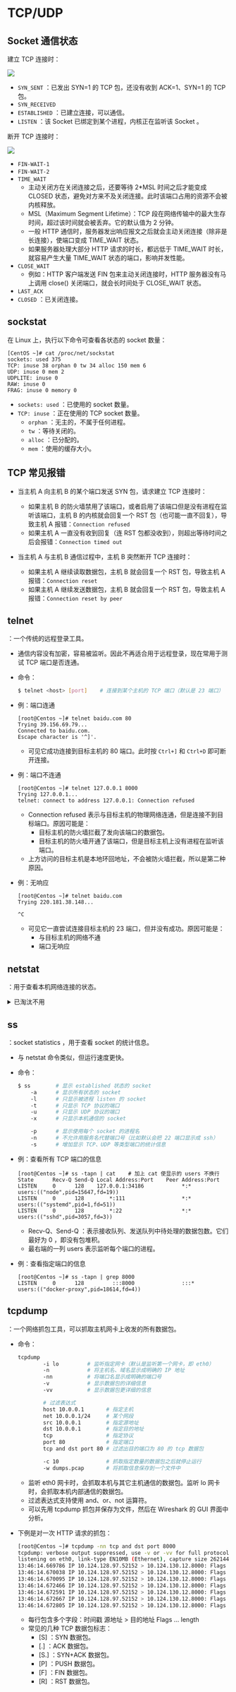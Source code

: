 # TCP/UDP

## Socket 通信状态

建立 TCP 连接时：

![](./connect.png)

- `SYN_SENT` ：已发出 SYN=1 的 TCP 包，还没有收到 ACK=1、SYN=1 的 TCP 包。
- `SYN_RECEIVED`
- `ESTABLISHED` ：已建立连接，可以通信。
- `LISTEN` ：该 Socket 已绑定到某个进程，内核正在监听该 Socket 。


断开 TCP 连接时：

![](./disconnect.png)

- `FIN-WAIT-1`
- `FIN-WAIT-2`
- `TIME_WAIT`
  - 主动关闭方在关闭连接之后，还要等待 2*MSL 时间之后才能变成 CLOSED 状态，避免对方来不及关闭连接。此时该端口占用的资源不会被内核释放。
  - MSL（Maximum Segment Lifetime）：TCP 段在网络传输中的最大生存时间，超过该时间就会被丢弃。它的默认值为 2 分钟。
  - 一般 HTTP 通信时，服务器发出响应报文之后就会主动关闭连接（除非是长连接），使端口变成 TIME_WAIT 状态。
  - 如果服务器处理大部分 HTTP 请求的时长，都远低于 TIME_WAIT 时长，就容易产生大量 TIME_WAIT 状态的端口，影响并发性能。
- `CLOSE_WAIT`
  - 例如：HTTP 客户端发送 FIN 包来主动关闭连接时，HTTP 服务器没有马上调用 close() 关闭端口，就会长时间处于 CLOSE_WAIT 状态。
- `LAST_ACK`
- `CLOSED` ：已关闭连接。


## sockstat

在 Linux 上，执行以下命令可查看各状态的 socket 数量：
```
[CentOS ~]# cat /proc/net/sockstat
sockets: used 375
TCP: inuse 38 orphan 0 tw 34 alloc 150 mem 6
UDP: inuse 0 mem 2
UDPLITE: inuse 0
RAW: inuse 0
FRAG: inuse 0 memory 0
```
- `sockets: used` ：已使用的 socket 数量。
- `TCP: inuse` ：正在使用的 TCP socket 数量。
  - `orphan` ：无主的，不属于任何进程。
  - `tw` ：等待关闭的。
  - `alloc` ：已分配的。
  - `mem` ：使用的缓存大小。

## TCP 常见报错

- 当主机 A 向主机 B 的某个端口发送 SYN 包，请求建立 TCP 连接时：
  - 如果主机 B 的防火墙禁用了该端口，或者启用了该端口但是没有进程在监听该端口，主机 B 的内核就会回复一个 RST 包（也可能一直不回复），导致主机 A 报错：`Connection refused`
  - 如果主机 A 一直没有收到回复（连 RST 包都没收到），则超出等待时间之后会报错：`Connection timed out`

- 当主机 A 与主机 B 通信过程中，主机 B 突然断开 TCP 连接时：
  - 如果主机 A 继续读取数据包，主机 B 就会回复一个 RST 包，导致主机 A 报错：`Connection reset`
  - 如果主机 A 继续发送数据包，主机 B 就会回复一个 RST 包，导致主机 A 报错：`Connection reset by peer`

## telnet

：一个传统的远程登录工具。
- 通信内容没有加密，容易被监听。因此不再适合用于远程登录，现在常用于测试 TCP 端口是否连通。
- 命令：
    ```sh
    $ telnet <host> [port]    # 连接到某个主机的 TCP 端口（默认是 23 端口）
    ```

- 例：端口连通
    ```
    [root@Centos ~]# telnet baidu.com 80
    Trying 39.156.69.79...
    Connected to baidu.com.
    Escape character is '^]'.

    ```
    - 可见它成功连接到目标主机的 80 端口。此时按 `Ctrl+]` 和 `Ctrl+D` 即可断开连接。

- 例：端口不连通
    ```
    [root@Centos ~]# telnet 127.0.0.1 8000
    Trying 127.0.0.1...
    telnet: connect to address 127.0.0.1: Connection refused
    ```
    - Connection refused 表示与目标主机的物理网络连通，但是连接不到目标端口。原因可能是：
      - 目标主机的防火墙拦截了发向该端口的数据包。
      - 目标主机的防火墙开通了该端口，但是目标主机上没有进程在监听该端口。
    - 上方访问的目标主机是本地环回地址，不会被防火墙拦截，所以是第二种原因。

- 例：无响应
    ```
    [root@Centos ~]# telnet baidu.com
    Trying 220.181.38.148...

    ^C
    ```
    - 可见它一直尝试连接目标主机的 23 端口，但并没有成功。原因可能是：
      - 与目标主机的网络不通
      - 端口无响应

## netstat

：用于查看本机网络连接的状态。

<details>
<summary>已淘汰不用</summary>

命令：

```sh
$ netstat
        -a  # 显示所有网络连接、socket
        -l  # 只显示 LISTEN 状态的
        -t  # 只显示 tcp 的 socket
        -u  # 只显示 udp 的 socket
        -x  # 只显示 unix socket
        -p  # 显示使用每个网络连接的进程名
```

</details>

## ss

：socket statistics ，用于查看 socket 的统计信息。
- 与 netstat 命令类似，但运行速度更快。

- 命令：
    ```sh
    $ ss        # 显示 established 状态的 socket
        -a      # 显示所有状态的 socket
        -l      # 只显示被进程 listen 的 socket
        -t      # 只显示 TCP 协议的端口
        -u      # 只显示 UDP 协议的端口
        -x      # 只显示本机通信的 socket

        -p      # 显示使用每个 socket 的进程名
        -n      # 不允许用服务名代替端口号（比如默认会把 22 端口显示成 ssh）
        -s      # 增加显示 TCP、UDP 等类型端口的统计信息
    ```

- 例：查看所有 TCP 端口的信息
    ```
    [root@Centos ~]# ss -tapn | cat    # 加上 cat 使显示的 users 不换行
    State      Recv-Q Send-Q Local Address:Port    Peer Address:Port
    LISTEN     0      128    127.0.0.1:34186            *:*              users:(("node",pid=15647,fd=19))
    LISTEN     0      128        *:111                  *:*              users:(("systemd",pid=1,fd=51))
    LISTEN     0      128        *:22                   *:*              users:(("sshd",pid=3057,fd=3))
    ```
    - Recv-Q、Send-Q ：表示接收队列、发送队列中待处理的数据包数。它们最好为 0 ，即没有包堆积。
    - 最右端的一列 users 表示监听每个端口的进程。

- 例：查看指定端口的信息
    ```
    [root@Centos ~]# ss -tapn | grep 8000
    LISTEN     0      128         :::8000               :::*             users:(("docker-proxy",pid=18614,fd=4))
    ```

## tcpdump

：一个网络抓包工具，可以抓取主机网卡上收发的所有数据包。
- 命令：
    ```sh
    tcpdump
            -i lo         # 监听指定网卡（默认是监听第一个网卡，即 eth0）
            -n            # 将主机名、域名显示成明确的 IP 地址
            -nn           # 将端口名显示成明确的端口号
            -v            # 显示数据包的详细信息
            -vv           # 显示数据包更详细的信息

            # 过滤表达式
            host 10.0.0.1       # 指定主机
            net 10.0.0.1/24     # 某个网段
            src 10.0.0.1        # 指定源地址
            dst 10.0.0.1        # 指定目的地址
            tcp                 # 指定协议
            port 80             # 指定端口
            tcp and dst port 80 # 过滤出目的端口为 80 的 tcp 数据包

            -c 10               # 抓取指定数量的数据包之后就停止运行
            -w dumps.pcap       # 将抓取信息保存到一个文件中
    ```
    - 监听 eth0 网卡时，会抓取本机与其它主机通信的数据包。监听 lo 网卡时，会抓取本机内部通信的数据包。
    - 过滤表达式支持使用 and、or、not 运算符。
    - 可以先用 tcpdump 抓包并保存为文件，然后在 Wireshark 的 GUI 界面中分析。

- 下例是对一次 HTTP 请求的抓包：
    ```sh
    [root@Centos ~]# tcpdump -nn tcp and dst port 8000
    tcpdump: verbose output suppressed, use -v or -vv for full protocol decode
    listening on eth0, link-type EN10MB (Ethernet), capture size 262144 bytes
    13:46:14.669786 IP 10.124.128.97.52152 > 10.124.130.12.8000: Flags [S], seq 2920488928, win 29200, options [mss 1424,sackOK,TS val 3983484990 ecr 0,nop,wscale 7], length 0
    13:46:14.670038 IP 10.124.128.97.52152 > 10.124.130.12.8000: Flags [.], ack 174830516, win 229, options [nop,nop,TS val 3983484990 ecr 2392282894], length 0
    13:46:14.670095 IP 10.124.128.97.52152 > 10.124.130.12.8000: Flags [P.], seq 0:82, ack 1, win 229, options [nop,nop,TS val 3983484990 ecr 2392282894], length 82
    13:46:14.672466 IP 10.124.128.97.52152 > 10.124.130.12.8000: Flags [.], ack 18, win 229, options [nop,nop,TS val 3983484992 ecr 2392282896], length 0
    13:46:14.672591 IP 10.124.128.97.52152 > 10.124.130.12.8000: Flags [.], ack 378, win 237, options [nop,nop,TS val 3983484992 ecr 2392282897], length 0
    13:46:14.672667 IP 10.124.128.97.52152 > 10.124.130.12.8000: Flags [F.], seq 82, ack 378, win 237, options [nop,nop,TS val 3983484993 ecr 2392282897], length 0
    13:46:14.672805 IP 10.124.128.97.52152 > 10.124.130.12.8000: Flags [.], ack 379, win 237, options [nop,nop,TS val 3983484993 ecr 2392282897], length 0
    ```
    - 每行包含多个字段：时间戳 源地址 > 目的地址 Flags ... length
    - 常见的几种 TCP 数据包标志：
      - [S] ：SYN 数据包。
      - [.] ：ACK 数据包。
      - [S.] ：SYN+ACK 数据包。
      - [P] ：PUSH 数据包。
      - [F] ：FIN 数据包。
      - [R] ：RST 数据包。

